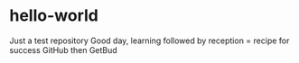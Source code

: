 # hello-world
Just a test repository
Good day, learning followed by reception = recipe for success
GitHub then GetBud
